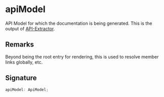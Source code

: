 
# apiModel

API Model for which the documentation is being generated. This is the output of [API-Extractor](https://api-extractor.com/)<!-- -->.

## Remarks

Beyond being the root entry for rendering, this is used to resolve member links globally, etc.

## Signature

```typescript
apiModel: ApiModel;
```
